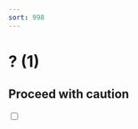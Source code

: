 ```yaml
---
sort: 998
---
```


# ? (1)

## Proceed with caution
<html>
  <script
	  src="https://code.jquery.com/jquery-3.6.0.min.js"
    integrity="sha256-/xUj+3OJU5yExlq6GSYGSHk7tPXikynS7ogEvDej/m4="
		crossorigin="anonymous">
  </script>
		
<link href="https://gitcdn.github.io/bootstrap-toggle/2.2.2/css/bootstrap-toggle.min.css" rel="stylesheet">
<script src="https://gitcdn.github.io/bootstrap-toggle/2.2.2/js/bootstrap-toggle.min.js"></script>
<script>
  function loadGolf() {
    window.location.href = 'golf.html';
  }
</script>
<input type="checkbox" unchecked data-toggle="toggle" onchange="loadGolf()">
</html>


